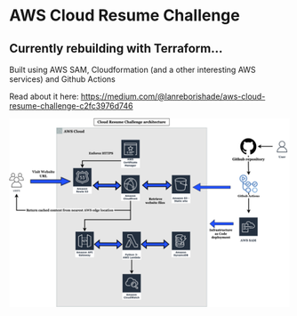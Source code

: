# AWS Cloud Resume Challenge 

## Currently rebuilding with Terraform...

Built using AWS SAM, Cloudformation (and a other interesting AWS services) and Github Actions 

Read about it here: https://medium.com/@lanreborishade/aws-cloud-resume-challenge-c2fc3976d746 

![CRC INFRA](CRC.v1.png)
